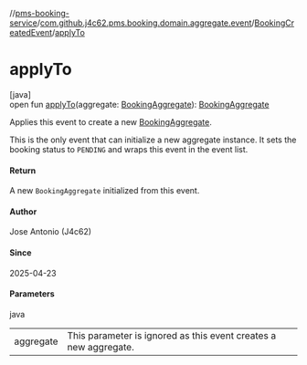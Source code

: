 //[pms-booking-service](../../../index.md)/[com.github.j4c62.pms.booking.domain.aggregate.event](../index.md)/[BookingCreatedEvent](index.md)/[applyTo](apply-to.md)

# applyTo

[java]\
open fun [applyTo](apply-to.md)(aggregate: [BookingAggregate](../../com.github.j4c62.pms.booking.domain.aggregate/-booking-aggregate/index.md)): [BookingAggregate](../../com.github.j4c62.pms.booking.domain.aggregate/-booking-aggregate/index.md)

Applies this event to create a new [BookingAggregate](../../com.github.j4c62.pms.booking.domain.aggregate/-booking-aggregate/index.md). 

This is the only event that can initialize a new aggregate instance. It sets the booking status to `PENDING` and wraps this event in the event list.

#### Return

A new `BookingAggregate` initialized from this event.

#### Author

Jose Antonio (J4c62)

#### Since

2025-04-23

#### Parameters

java

| | |
|---|---|
| aggregate | This parameter is ignored as this event creates a new aggregate. |